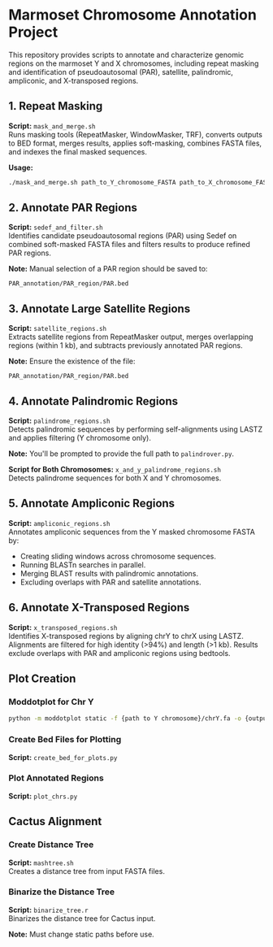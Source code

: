 # Marmoset Chromosome Annotation Project

This repository provides scripts to annotate and characterize genomic regions on the marmoset Y and X chromosomes, including repeat masking and identification of pseudoautosomal (PAR), satellite, palindromic, ampliconic, and X-transposed regions.

## 1. Repeat Masking

**Script:** `mask_and_merge.sh`  
Runs masking tools (RepeatMasker, WindowMasker, TRF), converts outputs to BED format, merges results, applies soft-masking, combines FASTA files, and indexes the final masked sequences.

**Usage:**

```bash
./mask_and_merge.sh path_to_Y_chromosome_FASTA path_to_X_chromosome_FASTA
```

## 2. Annotate PAR Regions

**Script:** `sedef_and_filter.sh`  
Identifies candidate pseudoautosomal regions (PAR) using Sedef on combined soft-masked FASTA files and filters results to produce refined PAR regions.

**Note:** Manual selection of a PAR region should be saved to:

```
PAR_annotation/PAR_region/PAR.bed
```

## 3. Annotate Large Satellite Regions

**Script:** `satellite_regions.sh`  
Extracts satellite regions from RepeatMasker output, merges overlapping regions (within 1 kb), and subtracts previously annotated PAR regions.

**Note:** Ensure the existence of the file:

```
PAR_annotation/PAR_region/PAR.bed
```

## 4. Annotate Palindromic Regions

**Script:** `palindrome_regions.sh`  
Detects palindromic sequences by performing self-alignments using LASTZ and applies filtering (Y chromosome only).

**Note:** You'll be prompted to provide the full path to `palindrover.py`.

**Script for Both Chromosomes:** `x_and_y_palindrome_regions.sh`  
Detects palindrome sequences for both X and Y chromosomes.

## 5. Annotate Ampliconic Regions

**Script:** `ampliconic_regions.sh`  
Annotates ampliconic sequences from the Y masked chromosome FASTA by:
- Creating sliding windows across chromosome sequences.
- Running BLASTn searches in parallel.
- Merging BLAST results with palindromic annotations.
- Excluding overlaps with PAR and satellite annotations.

## 6. Annotate X-Transposed Regions

**Script:** `x_transposed_regions.sh`  
Identifies X-transposed regions by aligning chrY to chrX using LASTZ. Alignments are filtered for high identity (>94%) and length (>1 kb). Results exclude overlaps with PAR and ampliconic regions using bedtools.

## Plot Creation

### Moddotplot for Chr Y

```bash
python -m moddotplot static -f {path to Y chromosome}/chrY.fa -o {output path}
```

### Create Bed Files for Plotting

**Script:** `create_bed_for_plots.py`

### Plot Annotated Regions

**Script:** `plot_chrs.py`

## Cactus Alignment

### Create Distance Tree

**Script:** `mashtree.sh`  
Creates a distance tree from input FASTA files.

### Binarize the Distance Tree

**Script:** `binarize_tree.r`  
Binarizes the distance tree for Cactus input.

**Note:** Must change static paths before use.

